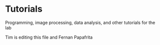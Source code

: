 # Tutorials
Programming, image processing, data analysis, and other tutorials for the lab

Tim is editing this file and Fernan Papafrita

